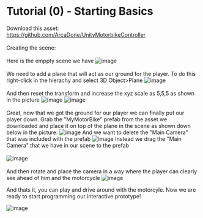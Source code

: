 # Tutorial (0) - Starting Basics
Download this asset: https://github.com/ArcaDone/UnityMotorbikeController
<br/><br/>
Creating the scene:
<br/><br/>
Here is the emppty scene we have
![image](https://github.com/cayaahmet/Ahmet_Caya_Programming_CourseWork/assets/125205290/5cbfca96-1a70-45e4-bc27-0a1de066f537)
<br/><br/>
We need to add a plane that will act as our ground for the player. To do this right-click in the hierachy and select 3D Object>Plane
![image](https://github.com/cayaahmet/Ahmet_Caya_Programming_CourseWork/assets/125205290/feb8ea6d-5ada-44bd-82b3-75d180e50f14)
<br/><br/>
And then reset the transform and increase the xyz scale as 5,5,5 as shown in the picture
![image](https://github.com/cayaahmet/Ahmet_Caya_Programming_CourseWork/assets/125205290/8a2c0095-a948-4a26-b2ba-d15efd7904ff)
![image](https://github.com/cayaahmet/Ahmet_Caya_Programming_CourseWork/assets/125205290/b9dc4f58-a022-4468-9d9c-335790da5c3b)
<br/><br/>
Great, now that we got the ground for our player we can finally put our player down. Grab the "MyMotorBike" prefab from the asset we downloaded and place it on top of the plane in the scene as shown down below in the picture:
![image](https://github.com/cayaahmet/Ahmet_Caya_Programming_CourseWork/assets/125205290/c55ed719-a8ff-49e8-b231-e403dddc79ec)
And we want to delete the "Main Camera" that was included with the prefab 
![image](https://github.com/cayaahmet/Ahmet_Caya_Programming_CourseWork/assets/125205290/e2fcea8e-4029-4b79-ab6b-3905bed176fe)
Instead we drag the "Main Camera" that we have in our scene to the prefab
<br/><br/>
![image](https://github.com/cayaahmet/Ahmet_Caya_Programming_CourseWork/assets/125205290/4d83ffe0-6a5e-439c-8751-4169d4a5a85d)
<br/><br/>
And then rotate and place the camera in a way where the player can clearly see ahead of him and the motorcycle
![image](https://github.com/cayaahmet/Ahmet_Caya_Programming_CourseWork/assets/125205290/fea352e0-9a52-4584-b886-accfae5d8393)

And thats it, you can play and drive around with the motorcyle. Now we are ready to start programming our interactive prototype!

![image](https://github.com/cayaahmet/Ahmet_Caya_Programming_CourseWork/assets/125205290/646d5c74-9a1b-480a-9abd-9ce903d354cd)
